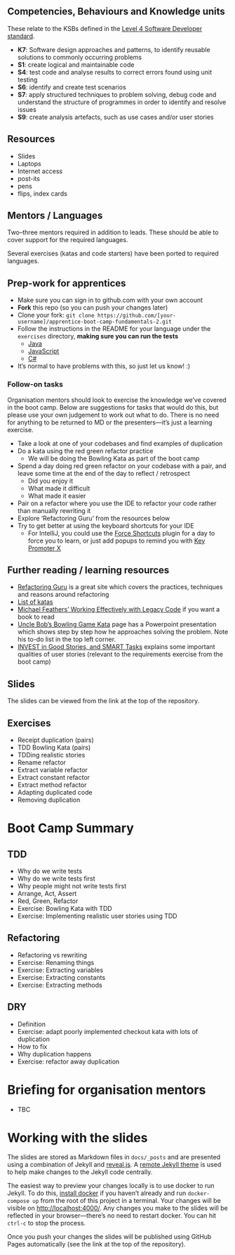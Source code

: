 <!--- ORGANISER THINGS TO CONSIDER 
- Which technical competencies, behaviours and knowledge module topics does the bootcamp cover/meet
- Structuring retros so that they can inform thinking for individual's personal learning records (off the job training record tab in their learning logs)
- Introducing some sort of test or quiz on basic concept learning points from the bootcamp to validate that they have taken stuff in, and provide organisation mentors with results to help them focus follow ups
--->

## Competencies, Behaviours and Knowledge units

These relate to the KSBs defined in the [Level 4 Software Developer standard](https://www.instituteforapprenticeships.org/apprenticeship-standards/software-developer-v1-1).

* **K7**: Software design approaches and patterns, to identify reusable solutions to commonly occurring problems
* **S1**: create logical and maintainable code
* **S4**: test code and analyse results to correct errors found using unit testing
* **S6**: identify and create test scenarios
* **S7**: apply structured techniques to problem solving, debug code and understand the structure of programmes in order to identify and resolve issues
* **S9**: create analysis artefacts, such as use cases and/or user stories

## Resources 

* Slides
* Laptops
* Internet access
* post-its
* pens
* flips, index cards

## Mentors / Languages
 
Two–three mentors required in addition to leads. These should be able to cover support for the required languages.

Several exercises (katas and code starters) have been ported to required languages.

## Prep-work for apprentices

* Make sure you can sign in to github.com with your own account
* **Fork** this repo (so you can push your changes later)
* Clone your fork: `git clone https://github.com/[your-username]/apprentice-boot-camp-fundamentals-2.git`
* Follow the instructions in the README for your language under the `exercises` directory, **making sure you can run the tests**
  * [Java](exercises/java/README.md)
  * [JavaScript](exercises/javascript/README.md)
  * [C#](exercises/dotnet/README.md)
* It’s normal to have problems with this, so just let us know! :)

### Follow-on tasks

Organisation mentors should look to exercise the knowledge we’ve covered in the boot camp. Below are suggestions for tasks that would do this, but please use your own judgement to work out what to do. There is no need for anything to be returned to MD or the presenters—it’s just a learning exercise.

* Take a look at one of your codebases and find examples of duplication
* Do a kata using the red green refactor practice
  * We will be doing the Bowling Kata as part of the boot camp
* Spend a day doing red green refactor on your codebase with a pair, and leave some time at the end of the day to reflect / retrospect
  * Did you enjoy it
  * What made it difficult
  * What made it easier
* Pair on a refactor where you use the IDE to refactor your code rather than manually rewriting it
* Explore ‘Refactoring Guru’ from the resources below
* Try to get better at using the keyboard shortcuts for your IDE
  * For IntelliJ, you could use the [Force Shortcuts](https://plugins.jetbrains.com/plugin/8357-force-shortcuts) plugin for a day to force you to learn, or just add popups to remind you with [Key Promoter X](https://plugins.jetbrains.com/plugin/9792-key-promoter-x)

## Further reading / learning resources

<!--- For end of boot camp: Signposting for apprentices self study, further learning, online resources, practice etc. --->

* [Refactoring Guru](https://refactoring.guru/) is a great site which covers the practices, techniques and reasons around refactoring
* [List of katas](http://codingdojo.org/kata/)
* [Michael Feathers’ Working Effectively with Legacy Code](https://www.amazon.co.uk/Working-Effectively-Legacy-Michael-Feathers/dp/0131177052) if you want a book to read
* [Uncle Bob’s Bowling Game Kata](http://www.butunclebob.com/ArticleS.UncleBob.TheBowlingGameKata) page has a Powerpoint presentation which shows step by step how he approaches solving the problem. Note his to-do list in the top left corner.
* [INVEST in Good Stories, and SMART Tasks](https://xp123.com/articles/invest-in-good-stories-and-smart-tasks/) explains some important qualities of user stories (relevant to the requirements exercise from the boot camp)
 
## Slides

The slides can be viewed from the link at the top of the repository.

## Exercises

* Receipt duplication (pairs)
* TDD Bowling Kata (pairs)
* TDDing realistic stories
* Rename refactor
* Extract variable refactor
* Extract constant refactor
* Extract method refactor
* Adapting duplicated code
* Removing duplication

# Boot Camp Summary

## TDD

* Why do we write tests
* Why do we write tests first
* Why people might not write tests first
* Arrange, Act, Assert
* Red, Green, Refactor
* Exercise: Bowling Kata with TDD
* Exercise: Implementing realistic user stories using TDD

## Refactoring

* Refactoring vs rewriting
* Exercise: Renaming things
* Exercise: Extracting variables
* Exercise: Extracting constants
* Exercise: Extracting methods

## DRY

* Definition
* Exercise: adapt poorly implemented checkout kata with lots of duplication
* How to fix
* Why duplication happens
* Exercise: refactor away duplication

# Briefing for organisation mentors

* TBC

# Working with the slides

The slides are stored as Markdown files in `docs/_posts` and are presented using a combination of Jekyll and [reveal.js](https://revealjs.com/#/). A [remote Jekyll theme](https://github.com/autotraderuk/jekyll-revealjs) is used to help make changes to the Jekyll code centrally.

The easiest way to preview your changes locally is to use docker to run Jekyll. To do this, [install docker](https://www.docker.com/get-started) if you haven’t already and run `docker-compose up` from the root of this project in a terminal. Your changes will be visible on <http://localhost:4000/>. Any changes you make to the slides will be reflected in your browser—there’s no need to restart docker. You can hit `ctrl-c` to stop the process.

Once you push your changes the slides will be published using GitHub Pages automatically (see the link at the top of the repository).
